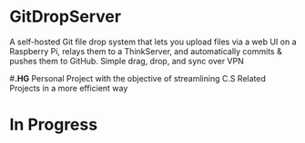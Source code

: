 # GitDropServer
A self-hosted Git file drop system that lets you upload files via a web UI on a Raspberry Pi, relays them to a ThinkServer, and automatically commits &amp; pushes them to GitHub. Simple drag, drop, and sync over VPN

#**.HG**
Personal Project with the objective of streamlining C.S Related Projects in a more efficient way

# In Progress
